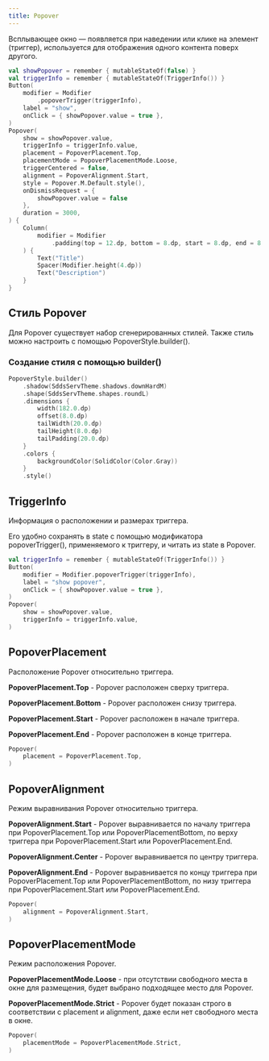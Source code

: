 ```yaml
---
title: Popover
--- 
```


Всплывающее окно — появляется при наведении или клике на элемент (триггер), 
используется для отображения одного контента поверх другого.

```kotlin
val showPopover = remember { mutableStateOf(false) }
val triggerInfo = remember { mutableStateOf(TriggerInfo()) }
Button(
    modifier = Modifier
        .popoverTrigger(triggerInfo),
    label = "show",
    onClick = { showPopover.value = true },
)
Popover(
    show = showPopover.value,
    triggerInfo = triggerInfo.value,
    placement = PopoverPlacement.Top,
    placementMode = PopoverPlacementMode.Loose,
    triggerCentered = false,
    alignment = PopoverAlignment.Start,
    style = Popover.M.Default.style(),
    onDismissRequest = {
        showPopover.value = false
    },
    duration = 3000,
) {
    Column(
        modifier = Modifier
            .padding(top = 12.dp, bottom = 8.dp, start = 8.dp, end = 8.dp),
    ) {
        Text("Title")
        Spacer(Modifier.height(4.dp))
        Text("Description")
    }
}
```

## Стиль Popover

Для Popover существует набор сгенерированных стилей. Также стиль можно настроить с помощью PopoverStyle.builder().

### Создание стиля с помощью builder()

```kotlin
PopoverStyle.builder()
    .shadow(SddsServTheme.shadows.downHardM)
    .shape(SddsServTheme.shapes.roundL)
    .dimensions {
        width(182.0.dp)
        offset(8.0.dp)
        tailWidth(20.0.dp)
        tailHeight(8.0.dp)
        tailPadding(20.0.dp)
    }
    .colors {
        backgroundColor(SolidColor(Color.Gray))
    }
    .style()
```

## TriggerInfo

Информация о расположении и размерах триггера. 

Его удобно сохранять в state с помощью модификатора popoverTrigger(), применяемого к триггеру, 
и читать из state в Popover.

```kotlin
val triggerInfo = remember { mutableStateOf(TriggerInfo()) }
Button(
    modifier = Modifier.popoverTrigger(triggerInfo),
    label = "show popover",
    onClick = { showPopover.value = true },
)
Popover(
    show = showPopover.value,
    triggerInfo = triggerInfo.value,
)
```

## PopoverPlacement

Расположение Popover относительно триггера.

__PopoverPlacement.Top__ - Popover расположен сверху триггера.

__PopoverPlacement.Bottom__ - Popover расположен снизу триггера.

__PopoverPlacement.Start__ - Popover расположен в начале триггера.

__PopoverPlacement.End__ - Popover расположен в конце триггера.

```kotlin
Popover(
    placement = PopoverPlacement.Top,
)
```

## PopoverAlignment

Режим выравнивания Popover относительно триггера.

__PopoverAlignment.Start__ - Popover выравнивается по началу триггера при PopoverPlacement.Top или PopoverPlacementBottom,
по верху триггера при PopoverPlacement.Start или PopoverPlacement.End.

__PopoverAlignment.Center__ - Popover выравнивается по центру триггера.

__PopoverAlignment.End__ - Popover выравнивается по концу триггера при PopoverPlacement.Top или PopoverPlacementBottom,
по низу триггера при PopoverPlacement.Start или PopoverPlacement.End.

```kotlin
Popover(
    alignment = PopoverAlignment.Start,
)
```

## PopoverPlacementMode

Режим расположения Popover.

__PopoverPlacementMode.Loose__ - при отсутствии свободного места в окне для размещения, будет выбрано подходящее место для Popover.

__PopoverPlacementMode.Strict__ - Popover будет показан строго в соответствии с placement и alignment, даже если нет свободного места в окне.

```kotlin
Popover(
    placementMode = PopoverPlacementMode.Strict,
)
```